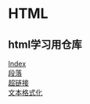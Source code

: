 # HTML
 ## html学习用仓库

 [Index](index.html "首页")  
 [段落](p.html)  
 [超链接](link.html)  
 [文本格式化](text_format.html)  
